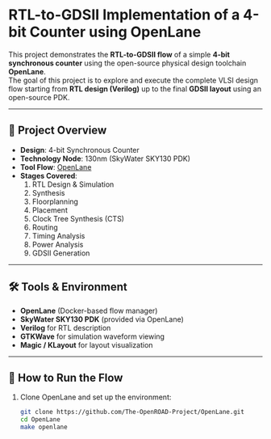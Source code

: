 # RTL-to-GDSII Implementation of a 4-bit Counter using OpenLane

This project demonstrates the **RTL-to-GDSII flow** of a simple **4-bit synchronous counter** using the open-source physical design toolchain **OpenLane**.  
The goal of this project is to explore and execute the complete VLSI design flow starting from **RTL design (Verilog)** up to the final **GDSII layout** using an open-source PDK.

---

## 📌 Project Overview
- **Design**: 4-bit Synchronous Counter  
- **Technology Node**: 130nm (SkyWater SKY130 PDK)  
- **Tool Flow**: [OpenLane](https://github.com/The-OpenROAD-Project/OpenLane)  
- **Stages Covered**:  
  1. RTL Design & Simulation  
  2. Synthesis  
  3. Floorplanning  
  4. Placement  
  5. Clock Tree Synthesis (CTS)  
  6. Routing  
  7. Timing Analysis  
  8. Power Analysis  
  9. GDSII Generation  

---

## 🛠 Tools & Environment
- **OpenLane** (Docker-based flow manager)  
- **SkyWater SKY130 PDK** (provided via OpenLane)  
- **Verilog** for RTL description  
- **GTKWave** for simulation waveform viewing  
- **Magic / KLayout** for layout visualization  

---

## 🔧 How to Run the Flow
1. Clone OpenLane and set up the environment:
   ```bash
   git clone https://github.com/The-OpenROAD-Project/OpenLane.git
   cd OpenLane
   make openlane

